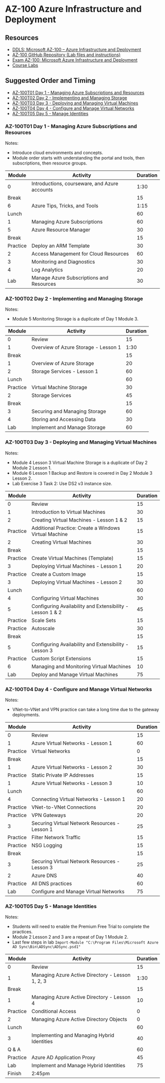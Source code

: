 # AZ-100 Azure Infrastructure and Deployment

## Resources

* [DDLS: Microsoft AZ-100 – Azure Infrastructure and Deployment](https://www.ddls.com.au/courses/microsoft/azure/microsoft-az-100-azure-infrastructure-and-deployment/)
* [AZ-100 GitHub Repository (Lab files and instructions)](https://github.com/MicrosoftLearning/AZ-100-MicrosoftAzureInfrastructureDeployment)
* [Exam AZ-100: Microsoft Azure Infrastructure and Deployment](https://www.microsoft.com/en-us/learning/exam-az-100.aspx)
* [Course Labs](Labs.md)

## Suggested Order and Timing

* [AZ-100T01 Day 1 - Managing Azure Subscriptions and Resources](#day1)
* [AZ-100T02 Day 2 - Implementing and Managing Storage](#day2)
* [AZ-100T03 Day 3 - Deploying and Managing Virtual Machines](#day3)
* [AZ-100T04 Day 4 - Configure and Manage Virtual Networks](#day4)
* [AZ-100T05 Day 5 - Manage Identities](#day5)

<a id="day1"></a>
### AZ-100T01 Day 1 - Managing Azure Subscriptions and Resources

Notes:

* Introduce cloud environments and concepts.
* Module order starts with understanding the portal and tools, then subscriptions, then resource groups.

|Module|Activity|Duration|
|-|-|-|
|0|Introductions, courseware, and Azure accounts|1:30|
|Break||15|
|6|Azure Tips, Tricks, and Tools|1:15|
|Lunch||60|
|1|Managing Azure Subscriptions|60|
|5|Azure Resource Manager|30|
|Break||15|
|Practice|Deploy an ARM Template|30|
|2|Access Management for Cloud Resources|60|
|3|Monitoring and Diagnostics|30|
|4|Log Analytics|20|
|Lab|Manage Azure Subscriptions and Resources|30|

<a id="day2"></a>
### AZ-100T02 Day 2 - Implementing and Managing Storage

Notes:

* Module 5 Monitoring Storage is a duplicate of Day 1 Module 3.

|Module|Activity|Duration|
|-|-|-|
|0|Review|15|
|1|Overview of Azure Storage - Lesson 1|1:30|
|Break||15|
|1|Overview of Azure Storage|20|
|2|Storage Services - Lesson 1|60|
|Lunch||60|
|Practice|Virtual Machine Storage|30|
|2|Storage Services|45|
|Break||15|
|3|Securing and Managing Storage|60|
|4|Storing and Accessing Data|30|
|Lab|Implement and Manage Storage|60|

<a id="day3"></a>
### AZ-100T03 Day 3 - Deploying and Managing Virtual Machines

Notes:

* Module 4 Lesson 3 Virtual Machine Storage is a duplicate of Day 2 Module 2 Lesson 1.
* Module 6 Lesson 1 Backup and Restore is covered in Day 2 Module 3 Lesson 2.
* Lab Exercise 3 Task 2: Use DS2 v3 instance size.

|Module|Activity|Duration|
|-|-|-|
|0|Review|15|
|1|Introduction to Virtual Machines|30|
|2|Creating Virtual Machines - Lesson 1 & 2|15|
|Practice|Additional Practice: Create a Windows Virtual Machine|15|
|2|Creating Virtual Machines|30|
|Break||15|
|Practice|Create Virtual Machines (Template)|15|
|3|Deploying Virtual Machines - Lesson 1|20|
|Practice|Create a Custom Image|15|
|3|Deploying Virtual Machines - Lesson 2|30|
|Lunch||60|
|4|Configuring Virtual Machines|30|
|5|Configuring Availability and Extensibility - Lesson 1 & 2|45|
|Practice|Scale Sets|15|
|Practice|Autoscale|30|
|Break||15|
|5|Configuring Availability and Extensibility - Lesson 3|15|
|Practice|Custom Script Extensions|15|
|6|Managing and Monitoring Virtual Machines|10|
|Lab|Deploy and Manage Virtual Machines|75|

<a id="day4"></a>
### AZ-100T04 Day 4 - Configure and Manage Virtual Networks

Notes:

* VNet-to-VNet and VPN practice can take a long time due to the gateway deployments.

|Module|Activity|Duration|
|-|-|-|
|0|Review|15|
|1|Azure Virtual Networks - Lesson 1|60|
|Practice|Virtual Networks|0|
|Break||15|
|1|Azure Virtual Networks - Lesson 2|30|
|Practice|Static Private IP Addresses|15|
|1|Azure Virtual Networks - Lesson 3|10|
|Lunch||60|
|4|Connecting Virtual Networks - Lesson 1|20|
|Practice|VNet-to-VNet Connections|20|
|Practice|VPN Gateways|20|
|3|Securing Virtual Network Resources - Lesson 1|25|
|Practice|Filter Network Traffic|15|
|Practice|NSG Logging|15|
|Break||15|
|3|Securing Virtual Network Resources - Lesson 3|25|
|2|Azure DNS|40|
|Practice|All DNS practices|60|
|Lab|Configure and Manage Virtual Networks|75|

<a id="day5"></a>
### AZ-100T05 Day 5 - Manage Identities

Notes:

* Students will need to enable the Premium Free Trial to complete the practices.
* Module 2 Lesson 2 and 3 are a repeat of Day 1 Module 2.
* Last few steps in lab `Import-Module "C:\Program Files\Microsoft Azure AD Sync\Bin\ADSync\ADSync.psd1"`

|Module|Activity|Duration|
|-|-|-|
|0|Review|15|
|1|Managing Azure Active Directory - Lesson 1, 2, 3|1:30|
|Break||15|
|1|Managing Azure Active Directory - Lesson 4|10|
|Practice|Conditional Access|0|
|2|Managing Azure Active Directory Objects|0|
|Lunch||60|
|3|Implementing and Managing Hybrid Identities|40|
|Q & A||60|
|Practice|Azure AD Application Proxy|45|
|Lab|Implement and Manage Hybrid Identities|75|
|Finish|2:45pm||


